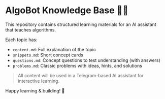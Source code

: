 # AlgoBot Knowledge Base 🧠🤖

This repository contains structured learning materials for an AI assistant that teaches algorithms.

Each topic has:
- `content.md`: Full explanation of the topic
- `snippets.md`: Short concept cards
- `questions.md`: Concept questions to test understanding (with answers)
- `problems.md`: Classic problems with ideas, hints, and solutions

> All content will be used in a Telegram-based AI assistant for interactive learning.

Happy learning & building! 🚀
